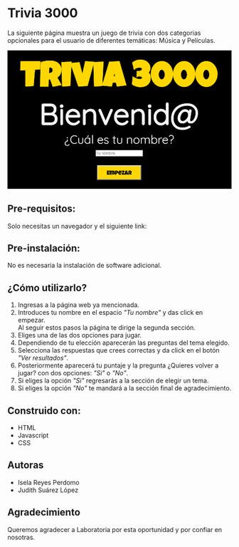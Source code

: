 ﻿# Trivia 3000
 
 La siguiente página muestra un juego de trivia con dos categorias opcionales para el usuario de diferentes temáticas: Música y Películas.   
 
<img src="https://github.com/IselaReyesPerdomo94/Trivia-3000/blob/master/trivia3000.png">

<h2>Pre-requisitos:</h2>

Solo necesitas un navegador y el siguiente link:

<h2>Pre-instalación:</h2>
No es necesaria la instalación de software adicional.

<h2>¿Cómo utilizarlo?</h2>
<ol>
 <li>Ingresas a la página web ya mencionada.</li>
 <li>Introduces tu nombre en el espacio <em>"Tu nombre"</em> y das click en empezar.</li>
  Al seguir estos pasos la página te dirige la segunda sección.
 <li>Eliges una de las dos opciones para jugar.</li>
 <li>Dependiendo de tu elección aparecerán las preguntas del tema elegido.</li>
 <li>Selecciona las respuestas que crees correctas y da click en el botón <em>"Ver resultados"</em>.</li>
 <li>Posteriormente aparecerá tu puntaje y la pregunta ¿Quieres volver a jugar? con dos opciones: <em>"Si"</em> o <em>"No"</em>.</li>
 <li>Si eliges la opción <em>"Si"</em> regresarás a la sección de elegir un tema.</li>
 <li>Si eliges la opción <em>"No"</em> te mandará a la sección final de agradecimiento.</li>
 </ol>

<h2>Construido con:</h2>

<ul>
 <li>HTML</li>
 <li>Javascript</li>
 <li>CSS</li>
 </ul>
 
 <h2>Autoras</h2>
  <ul>
   <li>Isela Reyes Perdomo</li>
   <li>Judith Suárez López</li>
 </ul>
 
 <h2>Agradecimiento</h2>
  Queremos agradecer a Laboratoria por esta oportunidad y por confiar en nosotras.
 
 
